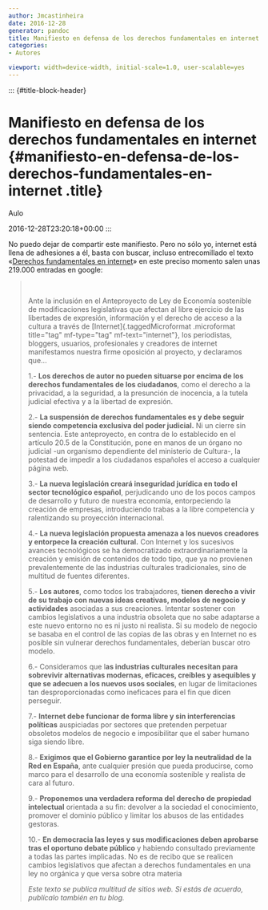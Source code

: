 ```yaml
---
author: Jmcastinheira
date: 2016-12-28
generator: pandoc
title: Manifiesto en defensa de los derechos fundamentales en internet
categories:
- Autores

viewport: width=device-width, initial-scale=1.0, user-scalable=yes
---
```


::: {#title-block-header}
# Manifiesto en defensa de los derechos fundamentales en internet {#manifiesto-en-defensa-de-los-derechos-fundamentales-en-internet .title}

Aulo

2016-12-28T23:20:18+00:00
:::

No puedo dejar de compartir este manifiesto. Pero no sólo yo, internet
está llena de adhesiones a él, basta con buscar, incluso entrecomillado
el texto «[Derechos fundamentales en
internet](http://www.google.com/search?q=%22Derechos+fundamentales+en+internet%22&ie=utf-8&oe=utf-8&aq=t&rls=org.debian:es-ES:unofficial&client=iceweasel-a)»
en este preciso momento salen unas 219.000 entradas en google:

>  
>
> Ante la inclusión en el Anteproyecto de Ley de Economía sostenible de
> modificaciones legislativas que afectan al libre ejercicio de las
> libertades de expresión, información y el derecho de acceso a la
> cultura a través de [Internet]{.taggedMicroformat .microformat
> title="tag" mf-type="tag" mf-text="internet"}, los periodistas,
> bloggers, usuarios, profesionales y creadores de internet manifestamos
> nuestra firme oposición al proyecto, y declaramos que...
>
> 1.- **Los derechos de autor no pueden situarse por encima de los
> derechos fundamentales de los ciudadanos**, como el derecho a la
> privacidad, a la seguridad, a la presunción de inocencia, a la tutela
> judicial efectiva y a la libertad de expresión.
>
> 2.- **La suspensión de derechos fundamentales es y debe seguir siendo
> competencia exclusiva del poder judicial.** Ni un cierre sin
> sentencia. Este anteproyecto, en contra de lo establecido en el
> artículo 20.5 de la Constitución, pone en manos de un órgano no
> judicial -un organismo dependiente del ministerio de Cultura-, la
> potestad de impedir a los ciudadanos españoles el acceso a cualquier
> página web.
>
> 3.- **La nueva legislación creará inseguridad jurídica en todo el
> sector tecnológico español**, perjudicando uno de los pocos campos de
> desarrollo y futuro de nuestra economía, entorpeciendo la creación de
> empresas, introduciendo trabas a la libre competencia y ralentizando
> su proyección internacional.
>
> 4.- **La nueva legislación propuesta amenaza a los nuevos creadores y
> entorpece la creación cultural.** Con Internet y los sucesivos avances
> tecnológicos se ha democratizado extraordinariamente la creación y
> emisión de contenidos de todo tipo, que ya no provienen
> prevalentemente de las industrias culturales tradicionales, sino de
> multitud de fuentes diferentes.
>
> 5.- **Los autores**, como todos los trabajadores, **tienen derecho a
> vivir de su trabajo con nuevas ideas creativas, modelos de negocio y
> actividades** asociadas a sus creaciones. Intentar sostener con
> cambios legislativos a una industria obsoleta que no sabe adaptarse a
> este nuevo entorno no es ni justo ni realista. Si su modelo de negocio
> se basaba en el control de las copias de las obras y en Internet no es
> posible sin vulnerar derechos fundamentales, deberían buscar otro
> modelo.
>
> 6.- Consideramos que l**as industrias culturales necesitan para
> sobrevivir alternativas modernas, eficaces, creíbles y asequibles y
> que se adecuen a los nuevos usos sociales**, en lugar de limitaciones
> tan desproporcionadas como ineficaces para el fin que dicen perseguir.
>
> 7.- **Internet debe funcionar de forma libre y sin interferencias
> políticas** auspiciadas por sectores que pretenden perpetuar obsoletos
> modelos de negocio e imposibilitar que el saber humano siga siendo
> libre.
>
> 8.- **Exigimos que el Gobierno garantice por ley la neutralidad de la
> Red en España**, ante cualquier presión que pueda producirse, como
> marco para el desarrollo de una economía sostenible y realista de cara
> al futuro.
>
> 9.- **Proponemos una verdadera reforma del derecho de propiedad
> intelectual** orientada a su fin: devolver a la sociedad el
> conocimiento, promover el dominio público y limitar los abusos de las
> entidades gestoras.
>
> 10.- **En democracia las leyes y sus modificaciones deben aprobarse
> tras el oportuno debate público** y habiendo consultado previamente a
> todas las partes implicadas. No es de recibo que se realicen cambios
> legislativos que afectan a derechos fundamentales en una ley no
> orgánica y que versa sobre otra materia
>
> *Este texto se publica multitud de sitios web. Si estás de acuerdo,
> publícalo también en tu blog.*
